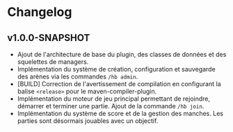 # Changelog

## v1.0.0-SNAPSHOT
- Ajout de l'architecture de base du plugin, des classes de données et des squelettes de managers.
- Implémentation du système de création, configuration et sauvegarde des arènes via les commandes `/hb admin`.
- [BUILD] Correction de l'avertissement de compilation en configurant la balise `<release>` pour le maven-compiler-plugin.
- Implémentation du moteur de jeu principal permettant de rejoindre, démarrer et terminer une partie. Ajout de la commande `/hb join`.
- Implémentation du système de score et de la gestion des manches. Les parties sont désormais jouables avec un objectif.

